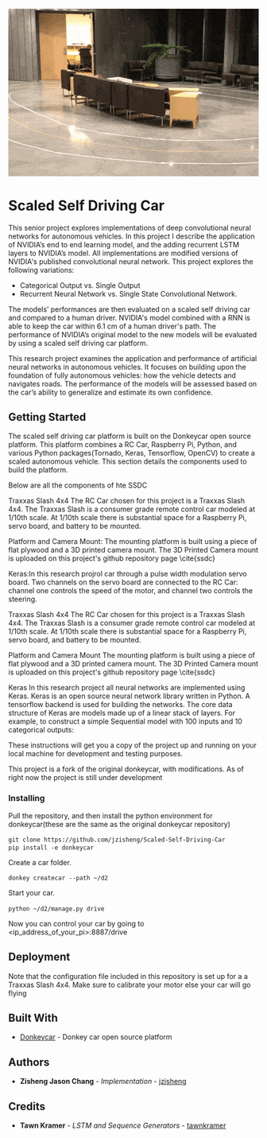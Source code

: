 ![Alt Text](https://raw.githubusercontent.com/jzisheng/Scaled-Self-Driving-Car/master/car_driving.gif)

# Scaled Self Driving Car

This senior project explores implementations of deep convolutional neural networks for autonomous vehicles. In this project I describe the application of NVIDIA’s end to end learning model, and the adding recurrent LSTM layers to NVIDIA’s model. All implementations are modified versions of NVIDIA's published convolutional neural network. This project explores the following variations:
* Categorical Output vs. Single Output
* Recurrent Neural Network vs. Single State Convolutional Network.

The models’ performances are then evaluated on a scaled self driving car and compared to a human driver. NVIDIA's model combined with a RNN is able to keep the car within 6.1 cm of a human driver's path. The performance of NVIDIA’s original model to the new models will be evaluated by using a scaled self driving car platform. 

This research project examines the application and performance of artificial neural networks in autonomous vehicles. It focuses on building upon the foundation of fully autonomous vehicles: how the vehicle detects and navigates roads.  The performance of the models will be assessed based on the car’s ability to generalize and estimate its own confidence.


## Getting Started

The scaled self driving car platform is built on the Donkeycar open source platform. This platform combines a RC Car, Raspberry Pi, Python, and various Python packages(Tornado, Keras, Tensorflow, OpenCV) to create a scaled autonomous vehicle. This section details the components used to build the platform.

Below are all the components of hte SSDC

Traxxas Slash 4x4 The RC Car chosen for this project is a Traxxas Slash 4x4. The Traxxas Slash is a consumer grade remote control car modeled at 1/10th scale. At 1/10th scale there is substantial space for a Raspberry Pi, servo board, and battery to be mounted. 

Platform and Camera Mount: The mounting platform is built using a piece of flat plywood and a 3D printed camera mount. The 3D Printed Camera mount is uploaded on this project's github repository page \cite{ssdc}

Keras:In this research projrol car through a pulse width modulation servo board. Two channels on the servo board are connected to the RC Car: channel one controls the speed of the motor, and channel two controls the steering.

Traxxas Slash 4x4 The RC Car chosen for this project is a Traxxas Slash 4x4. The Traxxas Slash is a consumer grade remote control car modeled at 1/10th scale. At 1/10th scale there is substantial space for a Raspberry Pi, servo board, and battery to be mounted. 

Platform and Camera Mount The mounting platform is built using a piece of flat plywood and a 3D printed camera mount. The 3D Printed Camera mount is uploaded on this project's github repository page \cite{ssdc}

Keras In this research project all neural networks are implemented using Keras. Keras is an open source neural network library written in Python. A tensorflow backend is used for building the networks. The core data structure of Keras are models made up of a linear stack of layers. For example, to construct a simple Sequential model with 100 inputs and 10 categorical outputs:


These instructions will get you a copy of the project up and running on your local machine for development and testing purposes.

This project is a fork of the original donkeycar, with modifications. As of right now the project is still under development

### Installing
Pull the repository, and then install the python environment for donkeycar(these are the same as the original donkeycar repository)

```
git clone https://github.com/jzisheng/Scaled-Self-Driving-Car
pip install -e donkeycar
```

Create a car folder.
```
donkey createcar --path ~/d2
```

Start your car.

```python ~/d2/manage.py drive```

Now you can control your car by going to <ip_address_of_your_pi>:8887/drive


## Deployment

Note that the configuration file included in this repository is set up for a a Traxxas Slash 4x4. Make sure to calibrate your motor else your car will go flying
## Built With

* [Donkeycar](https://github.com/wroscoe/donkey/) - Donkey car open source platform



## Authors

* **Zisheng Jason Chang** - *Implementation* - [jzisheng](https://github.com/jzisheng)

## Credits
* **Tawn Kramer** - *LSTM and Sequence Generators* - [tawnkramer](https://github.com/tawnkramer/donkey/tree/master/donkeycar)


